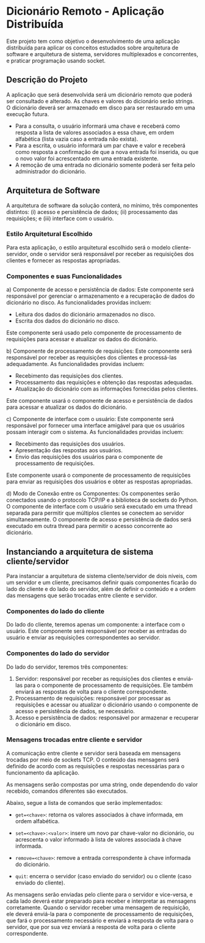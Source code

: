 # Dicionário Remoto - Aplicação Distribuída

Este projeto tem como objetivo o desenvolvimento de uma aplicação distribuída para aplicar os conceitos estudados sobre arquitetura de software e arquitetura de sistema, servidores multiplexados e concorrentes, e praticar programação usando socket.

## Descrição do Projeto

A aplicação que será desenvolvida será um dicionário remoto que poderá ser consultado e alterado. As chaves e valores do dicionário serão strings. O dicionário deverá ser armazenado em disco para ser restaurado em uma execução futura.

- Para a consulta, o usuário informará uma chave e receberá como resposta a lista de valores associados a essa chave, em ordem alfabética (lista vazia caso a entrada não exista).
- Para a escrita, o usuário informará um par chave e valor e receberá como resposta a confirmação de que a nova entrada foi inserida, ou que o novo valor foi acrescentado em uma entrada existente.
- A remoção de uma entrada no dicionário somente poderá ser feita pelo administrador do dicionário.

## Arquitetura de Software

A arquitetura de software da solução conterá, no mínimo, três componentes distintos: (i) acesso e persistência de dados; (ii) processamento das requisições; e (iii) interface com o usuário.

### Estilo Arquitetural Escolhido

Para esta aplicação, o estilo arquitetural escolhido será o modelo cliente-servidor, onde o servidor será responsável por receber as requisições dos clientes e fornecer as respostas apropriadas.

### Componentes e suas Funcionalidades

a) Componente de acesso e persistência de dados:
Este componente será responsável por gerenciar o armazenamento e a recuperação de dados do dicionário no disco. As funcionalidades providas incluem:

- Leitura dos dados do dicionário armazenados no disco.
- Escrita dos dados do dicionário no disco.

Este componente será usado pelo componente de processamento de requisições para acessar e atualizar os dados do dicionário.

b) Componente de processamento de requisições:
Este componente será responsável por receber as requisições dos clientes e processá-las adequadamente. As funcionalidades providas incluem:

- Recebimento das requisições dos clientes.
- Processamento das requisições e obtenção das respostas adequadas.
- Atualização do dicionário com as informações fornecidas pelos clientes.

Este componente usará o componente de acesso e persistência de dados para acessar e atualizar os dados do dicionário.

c) Componente de interface com o usuário:
Este componente será responsável por fornecer uma interface amigável para que os usuários possam interagir com o sistema. As funcionalidades providas incluem:

- Recebimento das requisições dos usuários.
- Apresentação das respostas aos usuários.
- Envio das requisições dos usuários para o componente de processamento de requisições.

Este componente usará o componente de processamento de requisições para enviar as requisições dos usuários e obter as respostas apropriadas.

d) Modo de Conexão entre os Componentes:
Os componentes serão conectados usando o protocolo TCP/IP e a biblioteca de sockets do Python. O componente de interface com o usuário será executado em uma thread separada para permitir que múltiplos clientes se conectem ao servidor simultaneamente. O componente de acesso e persistência de dados será executado em outra thread para permitir o acesso concorrente ao dicionário.

## Instanciando a arquitetura de sistema cliente/servidor

Para instanciar a arquitetura de sistema cliente/servidor de dois níveis, com um servidor e um cliente, precisamos definir quais componentes ficarão do lado do cliente e do lado do servidor, além de definir o conteúdo e a ordem das mensagens que serão trocadas entre cliente e servidor.

### Componentes do lado do cliente

Do lado do cliente, teremos apenas um componente: a interface com o usuário. Este componente será responsável por receber as entradas do usuário e enviar as requisições correspondentes ao servidor.

### Componentes do lado do servidor

Do lado do servidor, teremos três componentes:

1. Servidor: responsável por receber as requisições dos clientes e enviá-las para o componente de processamento de requisições. Ele também enviará as respostas de volta para o cliente correspondente.
2. Processamento de requisições: responsável por processar as requisições e acessar ou atualizar o dicionário usando o componente de acesso e persistência de dados, se necessário.
3. Acesso e persistência de dados: responsável por armazenar e recuperar o dicionário em disco.

### Mensagens trocadas entre cliente e servidor

A comunicação entre cliente e servidor será baseada em mensagens trocadas por meio de sockets TCP. O conteúdo das mensagens será definido de acordo com as requisições e respostas necessárias para o funcionamento da aplicação.

As mensagens serão compostas por uma string, onde dependendo do valor recebido, comandos diferentes são executados.

Abaixo, segue a lista de comandos que serão implementados:

- `get=<chave>`: retorna os valores associados à chave informada, em ordem alfabética.

- `set=<chave>:<valor>`: insere um novo par chave-valor no dicionário, ou acrescenta o valor informado à lista de valores associada à chave informada.

- `remove=<chave>`: remove a entrada correspondente à chave informada do dicionário.

- `quit`: encerra o servidor (caso enviado do servidor) ou o cliente (caso enviado do cliente).

As mensagens serão enviadas pelo cliente para o servidor e vice-versa, e cada lado deverá estar preparado para receber e interpretar as mensagens corretamente. Quando o servidor receber uma mensagem de requisição, ele deverá enviá-la para o componente de processamento de requisições, que fará o processamento necessário e enviará a resposta de volta para o servidor, que por sua vez enviará a resposta de volta para o cliente correspondente.